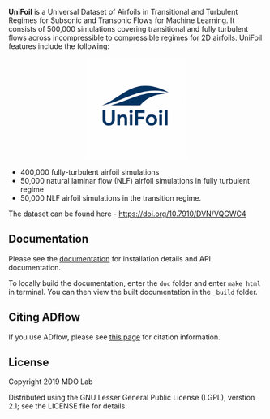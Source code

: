 **UniFoil** is a Universal Dataset of Airfoils in Transitional and Turbulent Regimes for Subsonic and Transonic Flows for Machine Learning.
It consists of 500,000 simulations covering transitional and fully turbulent flows across incompressible to compressible regimes for 2D airfoils.
UniFoil features include the following:

<p align="center">
  <img src="Images/Logo.png" width="200"/>
</p>

- 400,000 fully-turbulent airfoil simulations
- 50,000 natural laminar flow (NLF) airfoil simulations in fully turbulent regime
- 50,000 NLF airfoil simulations in the transition regime.

The dataset can be found here - https://doi.org/10.7910/DVN/VQGWC4


## Documentation
Please see the [documentation](https://mdolab-adflow.readthedocs-hosted.com/en/latest/) for installation details and API documentation.

To locally build the documentation, enter the `doc` folder and enter `make html` in terminal.
You can then view the built documentation in the `_build` folder.

## Citing ADflow
If you use ADflow, please see [this page](https://mdolab-adflow.readthedocs-hosted.com/en/latest/citation.html) for citation information.

## License
Copyright 2019 MDO Lab

Distributed using the GNU Lesser General Public License (LGPL), verstion 2.1; see
the LICENSE file for details.
